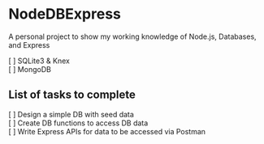# NodeDBExpress
A personal project to show my working knowledge of Node.js, Databases, and Express

[ ] SQLite3 & Knex\
[ ] MongoDB 

## List of tasks to complete
[ ] Design a simple DB with seed data\
[ ] Create DB functions to access DB data\
[ ] Write Express APIs for data to be accessed via Postman

